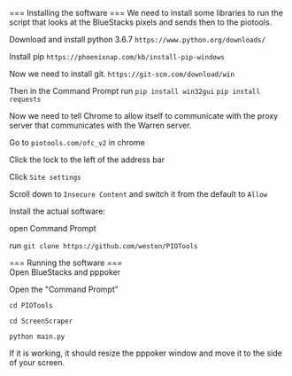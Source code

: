=== Installing the software ===
We need to install some libraries to run the script that looks at the
BlueStacks pixels and sends then to the piotools.

Download and install python 3.6.7
`https://www.python.org/downloads/`


Install pip
`https://phoenixnap.com/kb/install-pip-windows`

Now we need to install git.
`https://git-scm.com/download/win`


Then in the Command Prompt run
`pip install win32gui`
`pip install requests`

Now we need to tell Chrome to allow itself to communicate with the proxy server
that communicates with the Warren server.
 
Go to `piotools.com/ofc_v2` in chrome

Click the lock to the left of the address bar

Click `Site settings`

Scroll down to `Insecure Content` and switch it from the default to `Allow`


Install the actual software:

open Command Prompt

run `git clone https://github.com/weston/PIOTools`

=== Running the software ===	
Open BlueStacks and pppoker

Open the "Command Prompt"

`cd PIOTools`

`cd ScreenScraper`

`python main.py`


If it is working, it should resize the pppoker window and move it to the side of your screen.

